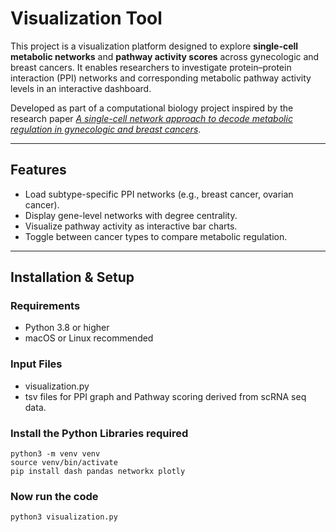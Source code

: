 # Visualization Tool

This project is a visualization platform designed to explore **single-cell metabolic networks** and **pathway activity scores** across gynecologic and breast cancers. It enables researchers to investigate protein–protein interaction (PPI) networks and corresponding metabolic pathway activity levels in an interactive dashboard.

Developed as part of a computational biology project inspired by the research paper [_A single-cell network approach to decode metabolic regulation in gynecologic and breast cancers_](https://www.nature.com/articles/s41540-025-00506-0).

---

## Features

- Load subtype-specific PPI networks (e.g., breast cancer, ovarian cancer).
- Display gene-level networks with degree centrality.
- Visualize pathway activity as interactive bar charts.
- Toggle between cancer types to compare metabolic regulation.

---

## Installation & Setup

### Requirements

- Python 3.8 or higher
- macOS or Linux recommended

### Input Files

- visualization.py
- tsv files for PPI graph and Pathway scoring derived from scRNA seq data.

### Install the Python Libraries required
```
python3 -m venv venv
source venv/bin/activate
pip install dash pandas networkx plotly
```

### Now run the code 
```
python3 visualization.py
```

